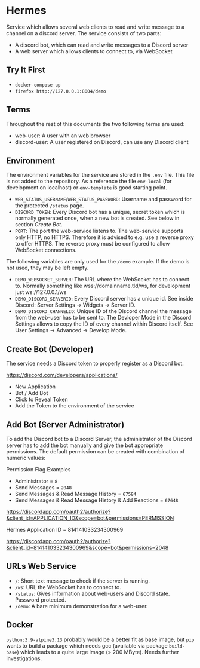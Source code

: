# Hermes

Service which allows several web clients to read and write message to a channel on a discord server. The service consists of two parts:

- A discord bot, which can read and write messages to a Discord server
- A web server which allows clients to connect to, via WebSocket

## Try It First

- `docker-compose up`
- `firefox http://127.0.0.1:8004/demo`

## Terms

Throughout the rest of this documents the two following terms are used:

- web-user: A user with an web browser
- discord-user: A user registered on Discord, can use any Discord client

## Environment

The environment variables for the service are stored in the `.env` file. This file is not added to the repository. As a reference the file `env-local` (for development on localhost) or `env-template` is good starting point.

- `WEB_STATUS_USERNAME`/`WEB_STATUS_PASSWORD`: Username and password for the protected `/status` page.
- `DISCORD_TOKEN`: Every Discord bot has a unique, secret token which is normally generated once, when a new bot is created. See below in section *Create Bot*.
- `PORT`: The port the web-service listens to. The web-service supports only HTTP, no HTTPS. Therefore it is advised to e.g. use a reverse proxy to offer HTTPS. The reverse proxy must be configured to allow WebSocket connections.

The following variables are only used for the `/demo` example. If the demo is not used, they may be left empty.

- `DEMO_WEBSOCKET_SERVER`: The URL where the WebSocket has to connect to. Normally something like wss://domainname.tld/ws, for development just ws://127.0.0.1/ws
- `DEMO_DISCORD_SERVERID`: Every Discord server has a unique id. See inside Discord: Server Settings -> Widgets -> Server ID.
- `DEMO_DISCORD_CHANNELID`: Unique ID of the Discord channel the message from the web-user has to be sent to. The Devloper Mode in the Discord Settings allows to copy the ID of every channel within Discord itself. See User Settings -> Advanced -> Develop Mode.

## Create Bot (Developer)

The service needs a Discord token to properly register as a Discord bot.

https://discord.com/developers/applications/

- New Application
- Bot / Add Bot
- Click to Reveal Token
- Add the Token to the environment of the service

## Add Bot (Server Administrator)

To add the Discord bot to a Discord Server, the administrator of the Discord server has to add the bot manually and give the bot appropriate permissions. The default permission can be created with combination of numeric values:

Permission Flag Examples

- Administrator = `8`
- Send Messages = `2048`
- Send Messages & Read Message History = `67584`
- Send Messages & Read Message History & Add Reactions = `67648`

https://discordapp.com/oauth2/authorize?&client_id=APPLICATION_ID&scope=bot&permissions=PERMISSION

Hermes Application ID = 814141033234300969

https://discordapp.com/oauth2/authorize?&client_id=814141033234300969&scope=bot&permissions=2048

## URLs Web Service

- `/`: Short text message to check if the server is running.
- `/ws`: URL the WebSocket has to connect to.
- `/status`: Gives information about web-users and Discord state. Password protected.
- `/demo`: A bare minimum demonstration for a web-user.

## Docker

`python:3.9-alpine3.13` probably would be a better fit as base image, but `pip` wants to build a package which needs gcc (available via package `build-base`) which leads to a quite large image (> 200 MByte). Needs further investigations.
